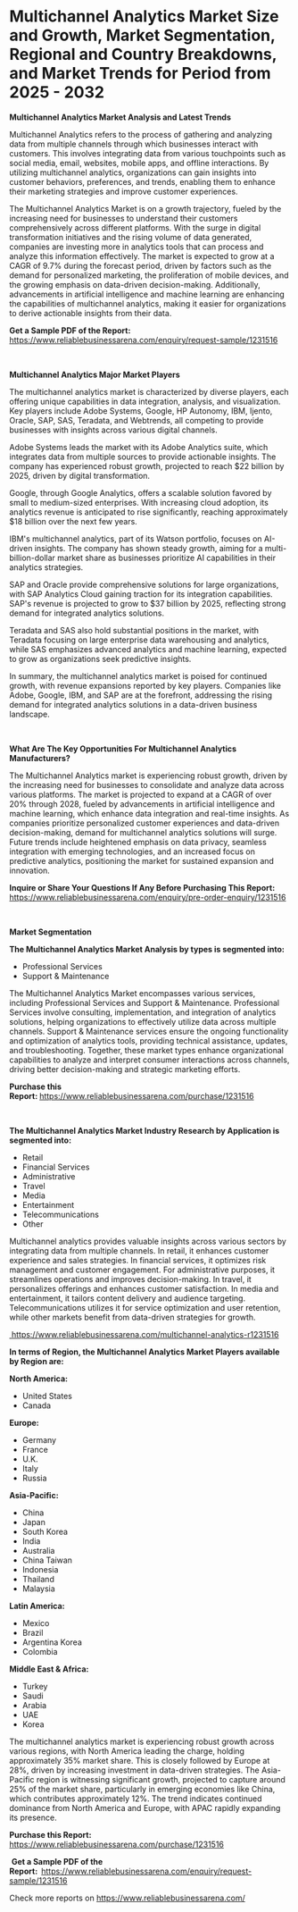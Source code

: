 <p><h1>Multichannel Analytics Market Size and Growth, Market Segmentation, Regional and Country Breakdowns, and Market Trends for Period from 2025 -  2032</h1></p><p><strong>Multichannel Analytics Market Analysis and Latest Trends</strong></p>
<p><p>Multichannel Analytics refers to the process of gathering and analyzing data from multiple channels through which businesses interact with customers. This involves integrating data from various touchpoints such as social media, email, websites, mobile apps, and offline interactions. By utilizing multichannel analytics, organizations can gain insights into customer behaviors, preferences, and trends, enabling them to enhance their marketing strategies and improve customer experiences.</p><p>The Multichannel Analytics Market is on a growth trajectory, fueled by the increasing need for businesses to understand their customers comprehensively across different platforms. With the surge in digital transformation initiatives and the rising volume of data generated, companies are investing more in analytics tools that can process and analyze this information effectively. The market is expected to grow at a CAGR of 9.7% during the forecast period, driven by factors such as the demand for personalized marketing, the proliferation of mobile devices, and the growing emphasis on data-driven decision-making. Additionally, advancements in artificial intelligence and machine learning are enhancing the capabilities of multichannel analytics, making it easier for organizations to derive actionable insights from their data.</p></p>
<p><strong>Get a Sample PDF of the Report:&nbsp;</strong> <a href="https://www.reliablebusinessarena.com/enquiry/request-sample/1231516?utm_campaign=3286&utm_medium=2&utm_source=Github&utm_content=ia&utm_term=11032025&utm_id=multichannel-analytics">https://www.reliablebusinessarena.com/enquiry/request-sample/1231516</a></p>
<p>&nbsp;</p>
<p><strong>Multichannel Analytics Major Market Players</strong></p>
<p><p>The multichannel analytics market is characterized by diverse players, each offering unique capabilities in data integration, analysis, and visualization. Key players include Adobe Systems, Google, HP Autonomy, IBM, Ijento, Oracle, SAP, SAS, Teradata, and Webtrends, all competing to provide businesses with insights across various digital channels.</p><p>Adobe Systems leads the market with its Adobe Analytics suite, which integrates data from multiple sources to provide actionable insights. The company has experienced robust growth, projected to reach $22 billion by 2025, driven by digital transformation.</p><p>Google, through Google Analytics, offers a scalable solution favored by small to medium-sized enterprises. With increasing cloud adoption, its analytics revenue is anticipated to rise significantly, reaching approximately $18 billion over the next few years.</p><p>IBM's multichannel analytics, part of its Watson portfolio, focuses on AI-driven insights. The company has shown steady growth, aiming for a multi-billion-dollar market share as businesses prioritize AI capabilities in their analytics strategies.</p><p>SAP and Oracle provide comprehensive solutions for large organizations, with SAP Analytics Cloud gaining traction for its integration capabilities. SAP's revenue is projected to grow to $37 billion by 2025, reflecting strong demand for integrated analytics solutions.</p><p>Teradata and SAS also hold substantial positions in the market, with Teradata focusing on large enterprise data warehousing and analytics, while SAS emphasizes advanced analytics and machine learning, expected to grow as organizations seek predictive insights.</p><p>In summary, the multichannel analytics market is poised for continued growth, with revenue expansions reported by key players. Companies like Adobe, Google, IBM, and SAP are at the forefront, addressing the rising demand for integrated analytics solutions in a data-driven business landscape.</p></p>
<p>&nbsp;</p>
<p><strong>What Are The Key Opportunities For Multichannel Analytics Manufacturers?</strong></p>
<p><p>The Multichannel Analytics market is experiencing robust growth, driven by the increasing need for businesses to consolidate and analyze data across various platforms. The market is projected to expand at a CAGR of over 20% through 2028, fueled by advancements in artificial intelligence and machine learning, which enhance data integration and real-time insights. As companies prioritize personalized customer experiences and data-driven decision-making, demand for multichannel analytics solutions will surge. Future trends include heightened emphasis on data privacy, seamless integration with emerging technologies, and an increased focus on predictive analytics, positioning the market for sustained expansion and innovation.</p></p>
<p><strong>Inquire or Share Your Questions If Any Before Purchasing This Report:</strong> <a href="https://www.reliablebusinessarena.com/enquiry/pre-order-enquiry/1231516?utm_campaign=3286&utm_medium=2&utm_source=Github&utm_content=ia&utm_term=11032025&utm_id=multichannel-analytics">https://www.reliablebusinessarena.com/enquiry/pre-order-enquiry/1231516</a></p>
<p>&nbsp;</p>
<p><strong>Market Segmentation</strong></p>
<p><strong>The Multichannel Analytics Market Analysis by types is segmented into:</strong></p>
<p><ul><li>Professional Services</li><li>Support & Maintenance</li></ul></p>
<p><p>The Multichannel Analytics Market encompasses various services, including Professional Services and Support & Maintenance. Professional Services involve consulting, implementation, and integration of analytics solutions, helping organizations to effectively utilize data across multiple channels. Support & Maintenance services ensure the ongoing functionality and optimization of analytics tools, providing technical assistance, updates, and troubleshooting. Together, these market types enhance organizational capabilities to analyze and interpret consumer interactions across channels, driving better decision-making and strategic marketing efforts.</p></p>
<p><strong>Purchase this Report:&nbsp;</strong><a href="https://www.reliablebusinessarena.com/purchase/1231516?utm_campaign=3286&utm_medium=2&utm_source=Github&utm_content=ia&utm_term=11032025&utm_id=multichannel-analytics">https://www.reliablebusinessarena.com/purchase/1231516</a></p>
<p>&nbsp;</p>
<p><strong>The Multichannel Analytics Market Industry Research by Application is segmented into:</strong></p>
<p><ul><li>Retail</li><li>Financial Services</li><li>Administrative</li><li>Travel</li><li>Media</li><li>Entertainment</li><li>Telecommunications</li><li>Other</li></ul></p>
<p><p>Multichannel analytics provides valuable insights across various sectors by integrating data from multiple channels. In retail, it enhances customer experience and sales strategies. In financial services, it optimizes risk management and customer engagement. For administrative purposes, it streamlines operations and improves decision-making. In travel, it personalizes offerings and enhances customer satisfaction. In media and entertainment, it tailors content delivery and audience targeting. Telecommunications utilizes it for service optimization and user retention, while other markets benefit from data-driven strategies for growth.</p></p>
<p><a href="https://www.reliablebusinessarena.com/multichannel-analytics-r1231516?utm_campaign=3286&utm_medium=2&utm_source=Github&utm_content=ia&utm_term=11032025&utm_id=multichannel-analytics">&nbsp;https://www.reliablebusinessarena.com/multichannel-analytics-r1231516</a></p>
<p><strong>In terms of Region, the Multichannel Analytics Market Players available by Region are:</strong></p>
<p>
    <p> <strong> North America: </strong>
        <ul>
            <li>United States</li>
            <li>Canada</li>
        </ul>
        </p> 
    <p> <strong> Europe: </strong>
        <ul>
            <li>Germany</li>
            <li>France</li>
            <li>U.K.</li>
            <li>Italy</li>
            <li>Russia</li>
        </ul>
        </p> 
    <p> <strong> Asia-Pacific: </strong>
        <ul>
            <li>China</li>
            <li>Japan</li>
            <li>South Korea</li>
            <li>India</li>
            <li>Australia</li>
            <li>China Taiwan</li>
            <li>Indonesia</li>
            <li>Thailand</li>
            <li>Malaysia</li>
        </ul>
        </p> 
    <p> <strong> Latin America: </strong>
        <ul>
            <li>Mexico</li>
            <li>Brazil</li>
            <li>Argentina Korea</li>
            <li>Colombia</li>
        </ul>
        </p> 
    <p> <strong> Middle East & Africa: </strong>
        <ul>
            <li>Turkey</li>
            <li>Saudi</li>
            <li>Arabia</li>
            <li>UAE</li>
            <li>Korea</li>
        </ul>
    </p>
    </p>
<p><p>The multichannel analytics market is experiencing robust growth across various regions, with North America leading the charge, holding approximately 35% market share. This is closely followed by Europe at 28%, driven by increasing investment in data-driven strategies. The Asia-Pacific region is witnessing significant growth, projected to capture around 25% of the market share, particularly in emerging economies like China, which contributes approximately 12%. The trend indicates continued dominance from North America and Europe, with APAC rapidly expanding its presence.</p></p>
<p><strong>Purchase this Report: </strong><a href="https://www.reliablebusinessarena.com/purchase/1231516?utm_campaign=3286&utm_medium=2&utm_source=Github&utm_content=ia&utm_term=11032025&utm_id=multichannel-analytics">https://www.reliablebusinessarena.com/purchase/1231516</a></p>
<p>&nbsp;<strong>Get a Sample PDF of the Report:&nbsp;&nbsp;</strong><a href="https://www.reliablebusinessarena.com/enquiry/request-sample/1231516?utm_campaign=3286&utm_medium=2&utm_source=Github&utm_content=ia&utm_term=11032025&utm_id=multichannel-analytics">https://www.reliablebusinessarena.com/enquiry/request-sample/1231516</a></p>
<p><strong></strong></p>
<p>Check more reports on <a href="https://www.reliablebusinessarena.com/?utm_campaign=3286&utm_medium=2&utm_source=Github&utm_content=ia&utm_term=11032025&utm_id=multichannel-analytics">https://www.reliablebusinessarena.com/</a></p>